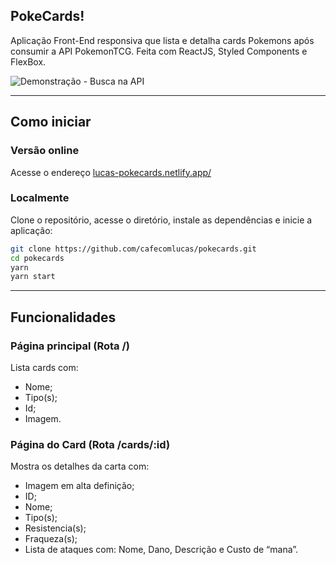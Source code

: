 ## PokeCards!

Aplicação Front-End responsiva que lista e detalha cards Pokemons após consumir a API PokemonTCG. Feita com ReactJS, Styled Components e FlexBox.

![Demonstração - Busca na API](.github/reactjs-pokemontcg-api-pokecards.gif)

---

## Como iniciar

### Versão online

Acesse o endereço [lucas-pokecards.netlify.app/](https://lucas-pokecards.netlify.app/)

### Localmente

Clone o repositório, acesse o diretório, instale as dependências e inicie a aplicação:

```bash
git clone https://github.com/cafecomlucas/pokecards.git
cd pokecards
yarn
yarn start
```

---

## Funcionalidades

### Página principal (Rota /)

Lista cards com:

- Nome;
- Tipo(s);
- Id;
- Imagem.

### Página do Card (Rota /cards/:id)

Mostra os detalhes da carta com:

- Imagem em alta definição;
- ID;
- Nome;
- Tipo(s);
- Resistencia(s);
- Fraqueza(s);
- Lista de ataques com: Nome, Dano, Descrição e Custo de “mana”.
